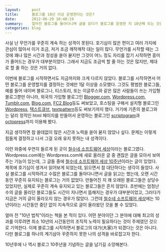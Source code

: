 ```yaml
---
layout:     post
title:      블로그를 10년 이상 운영한다는 것은?
date:       2012-06-29 10:40:19
summary:    얼마전 블로그를 돌아다니며 글을 읽다가 블로그를 운영한 지 10년째 되는 것을 자축하는 글을 읽었다. 10년이라는 시간동안 꾸준히 블로그를 유지하게 했던 원동력은 무엇이었을까?
categories: blog
---
```



사실 난 무언가를 꾸준히 계속 하는 성격이 못된다. 호기심이 많은 편이고 여러 가지에 관심이 많아서 이거 조금, 저거 조금 깨작깨작 대는 일이 많다. 무언가를 시작할 때는 그 것에 꽤나 많은 시간과 정성을 쏟아 붇지만 그것이 어느 정도 자리를 잡기 시작하면 흥미가 줄어드는 경우가 대부분이었다. 그래서 지금도 조금씩 할 줄 아는 것은 많지만, 제대로 할 줄 하는 것은 거의 없다. 

이번에 블로그를 시작하면서도 지금까지와 크게 다르지 않았다. 블로그를 시작하면서 어떤 블로그를 운영할지를 결정하는 것에만 1달 이상을 소모했다. 그것도 평범한 블로그들, 예를 들어 네이버 블로그나, 티스토리, 또는 이글루스와 같은 많은 사람들이 쓰는 가입형 블로그뿐만 아니라, 외국의 가입형 블로그인 [Blogger.com](http://Blogger.com), [Wordpress.com](http://Wordpress.com), [Tumblr.com](http://www.tumblr.com), [Blog.com](http://Blog.com), [FC2 Blog](http://blog.fc2.com)등도 써보았고, 호스팅을 구해서 설치형 블로그인 [Wordpress](http://wordpress.org), [텍스트큐브](http://www.textcube.org), [textpattern](http://textpattern.com)등도 써보기까지 했다. 거기에 기존의 블로그와는 달리 정적인 html 페이지를 만들어서 운영하는 블로그인 [scriptogram](http://scriptogr.am)과 [octopress](http://octopress.org)까지 이용해 봤다. 

지금 생각하면 참 쓸데없이 많은 시간과 노력을 쏟아 붇지 않았나 싶다. 문제는 이렇게 힘들게 결정하고 나서 그걸 오래 유지 못하는 내 성격이다. 

이런 와중에 우연히 들르게 된 곳이 [철수네 소프트웨어 세상](http://charlz.wordpress.com/)이라는 블로그였다. Wordpress.com에는 Wordpress.com에 새로 올라온 글 중 괜찮은 글을 모아서 보여주는 기능이 있는데, 그 글들 중에 [철수네 소프트웨어 세상 10주년](http://charlz.wordpress.com/2012/06/19/10thbirthday)이라는 글이 있었다. 제목에 호기심이 생겨서 읽어보게 되었는데, 읽으면서 참 대단하다는 생각이 들었다. 사실 블로그를 시작하려고 수많은 블로그를 돌아다니면서 글을 읽고는 했는데, 오랜 시간 동안 꾸준히 유지되는 블로그는 거의 없었다. 만들어진 지 꽤 오래된 블로그들은 상당수 있었지만, 실제로 꾸준히 계속 유지되고 있는 블로그들은 흔치 않았다. 초반에는 엄청난 수의 글을 올리던 블로그들도 시간이 지나면서 뜸해지는 경우가 대부분이었고, 그러다가 지금은 거의 글이 올라오지 않는 경우가 많았다. 그런데 [철수네 소프트웨어 세상](http://charlz.wordpress.com/)에는 10년이라는 시간동안 중단 없이 지속적으로 글이 올라왔던 것을 볼 수 있었다.

얼마 전 "10년 법칙"이라는 책을 본 적이 있다. 어떤 분야이던 그 분야에 대해 최고의 성과를 이루려면 최소 10년의 시간동안의 조직적 노력이 필요하다는 것이 주제였던 것으로 기억한다. 이제 블로그를 시작하면서 블로그의 대가(大家)가 되겠다는 것은 아니다. 다만 블로그를 하나의 계기삼아 꾸준하지 못한 나의 성격을 바로잡고자 한다.

10년후에 나 역시 블로그 10주년을 기념하는 글을 남기길 소망해본다.